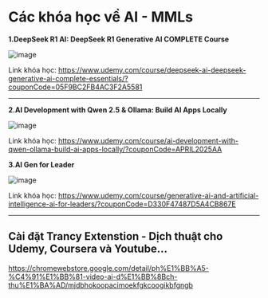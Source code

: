 # Các khóa học về AI - MMLs
**1.DeepSeek R1 AI: DeepSeek R1 Generative AI COMPLETE Course**

![image](https://github.com/user-attachments/assets/5cbe5160-d36a-486a-93fa-8a5fa6051659)

Link khóa học: https://www.udemy.com/course/deepseek-ai-deepseek-generative-ai-complete-essentials/?couponCode=05F9BC2FB4AC3F2A5581

---

**2.AI Development with Qwen 2.5 & Ollama: Build AI Apps Locally**

![image](https://github.com/user-attachments/assets/5626f93f-295c-4005-9380-ea88f236582b)

Link khóa học: https://www.udemy.com/course/ai-development-with-qwen-ollama-build-ai-apps-locally/?couponCode=APRIL2025AA

**3.AI Gen for Leader**

![image](https://github.com/user-attachments/assets/ca91a5e9-0920-4ce4-af63-66555ff3e0e6)

Link khóa học: https://www.udemy.com/course/generative-ai-and-artificial-intelligence-ai-for-leaders/?couponCode=D330F47487D5A4CB867E

---

## Cài đặt Trancy Extenstion - Dịch thuật cho Udemy, Coursera và Youtube...

https://chromewebstore.google.com/detail/ph%E1%BB%A5-%C4%91%E1%BB%81-video-ai-d%E1%BB%8Bch-thu%E1%BA%AD/mjdbhokoopacimoekfgkcoogikbfgngb
